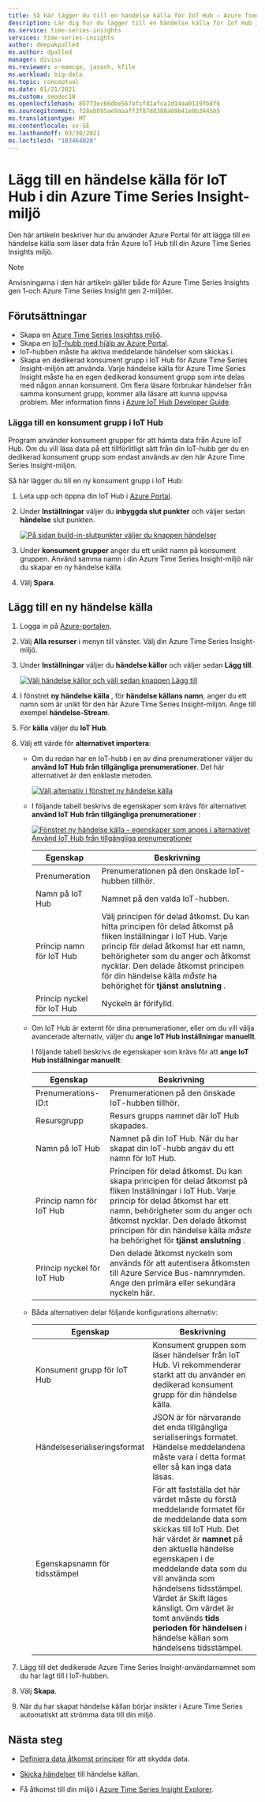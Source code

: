 ```yaml
---
title: Så här lägger du till en händelse källa för IoT Hub – Azure Time Series Insights | Microsoft Docs
description: Lär dig hur du lägger till en händelse källa för IoT Hub i din Azure Time Series Insight-miljö.
ms.service: time-series-insights
services: time-series-insights
author: deepakpalled
ms.author: dpalled
manager: diviso
ms.reviewer: v-mamcge, jasonh, kfile
ms.workload: big-data
ms.topic: conceptual
ms.date: 01/21/2021
ms.custom: seodec18
ms.openlocfilehash: 85773ec66dbe567afcfd1afca1d14aa0119fb8f6
ms.sourcegitcommit: f28ebb95ae9aaaff3f87d8388a09b41e0b3445b5
ms.translationtype: MT
ms.contentlocale: sv-SE
ms.lasthandoff: 03/30/2021
ms.locfileid: "103464028"
---
```

# <a name="add-an-iot-hub-event-source-to-your-azure-time-series-insight-environment"></a>Lägg till en händelse källa för IoT Hub i din Azure Time Series Insight-miljö

Den här artikeln beskriver hur du använder Azure Portal för att lägga till en händelse källa som läser data från Azure IoT Hub till din Azure Time Series Insights miljö.

> [!NOTE]
> Anvisningarna i den här artikeln gäller både för Azure Time Series Insights gen 1-och Azure Time Series Insight gen 2-miljöer.

## <a name="prerequisites"></a>Förutsättningar

* Skapa en [Azure Time Series Insightss miljö](./tutorial-set-up-environment.md).
* Skapa en [IoT-hubb med hjälp av Azure Portal](../iot-hub/iot-hub-create-through-portal.md).
* IoT-hubben måste ha aktiva meddelande händelser som skickas i.
* Skapa en dedikerad konsument grupp i IoT Hub för Azure Time Series Insight-miljön att använda. Varje händelse källa för Azure Time Series Insight måste ha en egen dedikerad konsument grupp som inte delas med någon annan konsument. Om flera läsare förbrukar händelser från samma konsument grupp, kommer alla läsare att kunna uppvisa problem. Mer information finns i [Azure IoT Hub Developer Guide](../iot-hub/iot-hub-devguide.md).

### <a name="add-a-consumer-group-to-your-iot-hub"></a>Lägga till en konsument grupp i IoT Hub

Program använder konsument grupper för att hämta data från Azure IoT Hub. Om du vill läsa data på ett tillförlitligt sätt från din IoT-hubb ger du en dedikerad konsument grupp som endast används av den här Azure Time Series Insight-miljön.

Så här lägger du till en ny konsument grupp i IoT Hub:

1. Leta upp och öppna din IoT Hub i [Azure Portal](https://portal.azure.com).

1. Under **Inställningar** väljer du **inbyggda slut punkter** och väljer sedan **händelse** slut punkten.

   [![På sidan build-in-slutpunkter väljer du knappen händelser](media/time-series-insights-how-to-add-an-event-source-iothub/tsi-connect-iot-hub.png)](media/time-series-insights-how-to-add-an-event-source-iothub/tsi-connect-iot-hub.png#lightbox)

1. Under **konsument grupper** anger du ett unikt namn på konsument gruppen. Använd samma namn i din Azure Time Series Insight-miljö när du skapar en ny händelse källa.

1. Välj **Spara**.

## <a name="add-a-new-event-source"></a>Lägg till en ny händelse källa

1. Logga in på [Azure-portalen](https://portal.azure.com).

1. Välj **Alla resurser** i menyn till vänster. Välj din Azure Time Series Insight-miljö.

1. Under **Inställningar** väljer du **händelse källor** och väljer sedan **Lägg till**.

   [![Välj händelse källor och välj sedan knappen Lägg till](media/time-series-insights-how-to-add-an-event-source-iothub/tsi-add-event-source.png)](media/time-series-insights-how-to-add-an-event-source-iothub/tsi-add-event-source.png#lightbox)

1. I fönstret **ny händelse källa** , för **händelse källans namn**, anger du ett namn som är unikt för den här Azure Time Series Insight-miljön. Ange till exempel **händelse-Stream**.

1. För **källa** väljer du **IoT Hub**.

1. Välj ett värde för **alternativet importera**:

   * Om du redan har en IoT-hubb i en av dina prenumerationer väljer du **använd IoT Hub från tillgängliga prenumerationer**. Det här alternativet är den enklaste metoden.

     [![Välj alternativ i fönstret ny händelse källa](media/time-series-insights-how-to-add-an-event-source-iothub/tsi-select-an-import-option.png)](media/time-series-insights-how-to-add-an-event-source-iothub/tsi-select-an-import-option.png#lightbox)

   * I följande tabell beskrivs de egenskaper som krävs för alternativet **använd IoT Hub från tillgängliga prenumerationer** :

       [![Fönstret ny händelse källa – egenskaper som anges i alternativet Använd IoT Hub från tillgängliga prenumerationer](media/time-series-insights-how-to-add-an-event-source-iothub/tsi-create-configure-confirm.png)](media/time-series-insights-how-to-add-an-event-source-iothub/tsi-create-configure-confirm.png#lightbox)

       | Egenskap | Beskrivning |
       | --- | --- |
       | Prenumeration | Prenumerationen på den önskade IoT-hubben tillhör. |
       | Namn på IoT Hub | Namnet på den valda IoT-hubben. |
       | Princip namn för IoT Hub | Välj principen för delad åtkomst. Du kan hitta principen för delad åtkomst på fliken Inställningar i IoT Hub. Varje princip för delad åtkomst har ett namn, behörigheter som du anger och åtkomst nycklar. Den delade åtkomst principen för din händelse källa *måste* ha behörighet för **tjänst anslutning** . |
       | Princip nyckel för IoT Hub | Nyckeln är förifylld. |

   * Om IoT Hub är externt för dina prenumerationer, eller om du vill välja avancerade alternativ, väljer du **ange IoT Hub inställningar manuellt**.

      I följande tabell beskrivs de egenskaper som krävs för att **ange IoT Hub inställningar manuellt**:

       | Egenskap | Beskrivning |
       | --- | --- |
       | Prenumerations-ID:t | Prenumerationen på den önskade IoT-hubben tillhör. |
       | Resursgrupp | Resurs grupps namnet där IoT Hub skapades. |
       | Namn på IoT Hub | Namnet på din IoT Hub. När du har skapat din IoT-hubb angav du ett namn för IoT Hub. |
       | Princip namn för IoT Hub | Principen för delad åtkomst. Du kan skapa principen för delad åtkomst på fliken Inställningar i IoT Hub. Varje princip för delad åtkomst har ett namn, behörigheter som du anger och åtkomst nycklar. Den delade åtkomst principen för din händelse källa *måste* ha behörighet för **tjänst anslutning** . |
       | Princip nyckel för IoT Hub | Den delade åtkomst nyckeln som används för att autentisera åtkomsten till Azure Service Bus-namnrymden. Ange den primära eller sekundära nyckeln här. |

   * Båda alternativen delar följande konfigurations alternativ:

       | Egenskap | Beskrivning |
       | --- | --- |
       | Konsument grupp för IoT Hub | Konsument gruppen som läser händelser från IoT Hub. Vi rekommenderar starkt att du använder en dedikerad konsument grupp för din händelse källa. |
       | Händelseserialiseringsformat | JSON är för närvarande det enda tillgängliga serialiserings formatet. Händelse meddelandena måste vara i detta format eller så kan inga data läsas. |
       | Egenskapsnamn för tidsstämpel | För att fastställa det här värdet måste du förstå meddelande formatet för de meddelande data som skickas till IoT Hub. Det här värdet är **namnet** på den aktuella händelse egenskapen i de meddelande data som du vill använda som händelsens tidsstämpel. Värdet är Skift läges känsligt. Om värdet är tomt används **tids perioden för händelsen** i händelse källan som händelsens tidsstämpel. |

1. Lägg till det dedikerade Azure Time Series Insight-användarnamnet som du har lagt till i IoT-hubben.

1. Välj **Skapa**.

1. När du har skapat händelse källan börjar insikter i Azure Time Series automatiskt att strömma data till din miljö.

## <a name="next-steps"></a>Nästa steg

* [Definiera data åtkomst principer](./concepts-access-policies.md) för att skydda data.

* [Skicka händelser](time-series-insights-send-events.md) till händelse källan.

* Få åtkomst till din miljö i [Azure Time Series Insight Explorer](https://insights.timeseries.azure.com).

